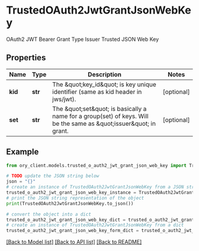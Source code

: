 # TrustedOAuth2JwtGrantJsonWebKey

OAuth2 JWT Bearer Grant Type Issuer Trusted JSON Web Key

## Properties

Name | Type | Description | Notes
------------ | ------------- | ------------- | -------------
**kid** | **str** | The \&quot;key_id\&quot; is key unique identifier (same as kid header in jws/jwt). | [optional] 
**set** | **str** | The \&quot;set\&quot; is basically a name for a group(set) of keys. Will be the same as \&quot;issuer\&quot; in grant. | [optional] 

## Example

```python
from ory_client.models.trusted_o_auth2_jwt_grant_json_web_key import TrustedOAuth2JwtGrantJsonWebKey

# TODO update the JSON string below
json = "{}"
# create an instance of TrustedOAuth2JwtGrantJsonWebKey from a JSON string
trusted_o_auth2_jwt_grant_json_web_key_instance = TrustedOAuth2JwtGrantJsonWebKey.from_json(json)
# print the JSON string representation of the object
print(TrustedOAuth2JwtGrantJsonWebKey.to_json())

# convert the object into a dict
trusted_o_auth2_jwt_grant_json_web_key_dict = trusted_o_auth2_jwt_grant_json_web_key_instance.to_dict()
# create an instance of TrustedOAuth2JwtGrantJsonWebKey from a dict
trusted_o_auth2_jwt_grant_json_web_key_form_dict = trusted_o_auth2_jwt_grant_json_web_key.from_dict(trusted_o_auth2_jwt_grant_json_web_key_dict)
```
[[Back to Model list]](../README.md#documentation-for-models) [[Back to API list]](../README.md#documentation-for-api-endpoints) [[Back to README]](../README.md)



